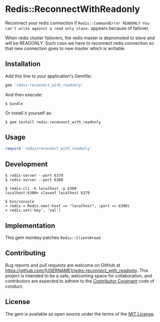 # Redis::ReconnectWithReadonly

Reconnect your redis connection if `Redis::CommandError READONLY You can't write against a read only slave.` appears because of failover.

When redis cluster failovers, the redis master is depromoted to slave and will be READONLY. Such case we have to reconnect redis connection so that new connection goes to new master which is writable.

## Installation

Add this line to your application's Gemfile:

```ruby
gem 'redis-reconnect_with_readonly'
```

And then execute:

    $ bundle

Or install it yourself as:

    $ gem install redis-reconnect_with_readonly

## Usage

```ruby
require 'redis/reconnect_with_readonly'
```

## Development

```
$ redis-server --port 6379
$ redis-server --port 6380
```

```
$ redis-cli -h localhost -p 6380
localhost:6380> slaveof localhost 6379
```

```
$ bin/console
> redis = Redis.new(:host => "localhost", :port => 6380)
> redis.set('key', 'val')
```

## Implementation

This gem monkey patches `Redis::Client#read`.

## Contributing

Bug reports and pull requests are welcome on GitHub at https://github.com/[USERNAME]/redis-reconnect_with_readonly. This project is intended to be a safe, welcoming space for collaboration, and contributors are expected to adhere to the [Contributor Covenant](http://contributor-covenant.org) code of conduct.

## License

The gem is available as open source under the terms of the [MIT License](http://opensource.org/licenses/MIT).

